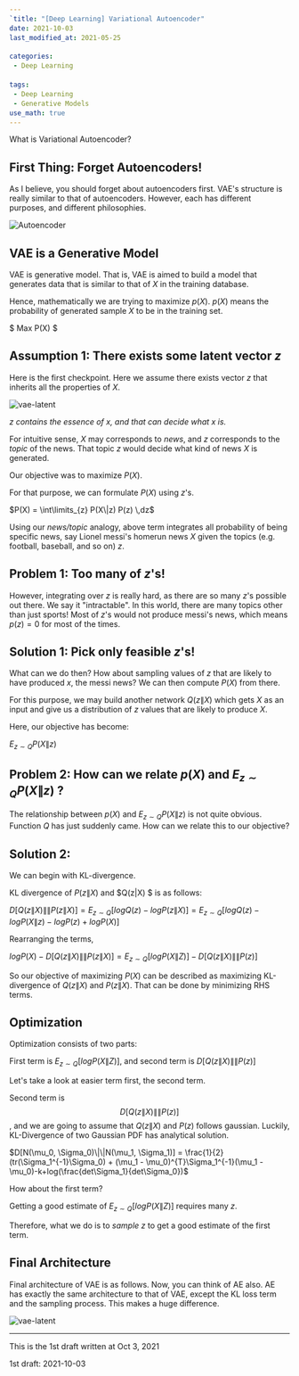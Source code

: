 ```yaml
---
`title: "[Deep Learning] Variational Autoencoder"
date: 2021-10-03
last_modified_at: 2021-05-25

categories:
 - Deep Learning 

tags:
 - Deep Learning
 - Generative Models 
use_math: true
---
```




What is Variational Autoencoder?



## First Thing: Forget Autoencoders!

As I believe, you should forget about autoencoders first. VAE's structure is really similar to that of autoencoders. However, each has different purposes, and different philosophies.

 ![Autoencoder](..\..\assets\images\AE_VAE\AE_FULL.png)



## VAE is a Generative Model

VAE is generative model. That is, VAE is aimed to build a model that generates data that is similar to that of $X$ in the training database. 

Hence, mathematically we are trying to maximize $p(X)$. $p(X)$ means the probability of generated sample $X$ to be in the training set.

$ Max P(X) $

## Assumption 1: There exists some latent vector $z$

Here is the first checkpoint.  Here we assume there exists vector $z$ that inherits all the properties of $X$. 

![vae-latent](..\..\assets\images\AE_VAE\VAE_latent.png)

*$z$ contains the essence of $x$, and that can decide what x is.*

For intuitive sense, $X$ may corresponds to *news*, and $z$ corresponds to the *topic* of the news. That topic $z$ would decide what kind of news $X$ is generated. 

Our objective was to maximize $P(X)$.

For that purpose, we can formulate $P(X)$ using $z$'s.

$P(X) = \int\limits_{z} P(X\|z) P(z) \,dz$



Using our *news/topic* analogy, above term integrates all probability of being specific news, say Lionel messi's homerun news $X$ given the topics (e.g. football, baseball, and so on) $z$.



## Problem 1: Too many of $z$'s!

However, integrating over $z$ is really hard, as there are so many $z$'s possible out there. We say it "intractable". In this world, there are many topics other than just sports! Most of $z$'s would not produce messi's news, which means $p(z) = 0$ for most of the times.



## Solution 1: Pick only feasible $z$'s!

What can we do then?  How about sampling values of $z$ that are likely to have produced $x$, the messi news? We can then compute $P(X)$ from there.

For this purpose, we may build another network $Q(z\|X)$ which gets $X$ as an input and give us a distribution of $z$ values that are likely to produce $X$.

Here, our objective has become:

$E_{z \sim Q} {P(X\|z)}$




## Problem 2: How can we relate $p(X)$ and $E_{z \sim Q} {P(X\|z)}$ ?

The relationship between $p(X)$ and $E_{z \sim Q} {P(X\|z)}$ is not quite obvious. Function $Q$ has just suddenly came. How can we relate this to our objective?



## Solution 2: 

We can begin with KL-divergence.

KL divergence of $P(z\|X)$ and $Q(z\|X) $ is as follows:

$D[Q(z\|X) \|\| P(z\|X)] = E_{z \sim Q}[log Q(z) - logP(z\|X)] = E_{z \sim Q}[log Q(z) - logP(X\|z) - logP(z) + logP(X)]$

Rearranging the terms,

$logP(X) - D[Q(z\|X) \|\| P(z\|X)] = E_{z \sim Q}[log P(X\|Z)] - D[Q(z\|X) \|\| P(z)]$

So our objective of maximizing $P(X)$ can be described as maximizing KL-divergence of $Q(z\|X)$ and $P(z\|X)$. That can be done by minimizing RHS terms.



## Optimization

Optimization consists of two parts:

First term is $E_{z \sim Q}[log P(X\|Z)]$, and second term is  $D[Q(z\|X) \|\| P(z)]$



Let's take a look at easier term first, the second term.

Second term is  $$ D[Q(z\|X) \|\| P(z)] $$, and we are going to assume that $Q(z\|X)$ and $P(z)$ follows gaussian. Luckily, KL-Divergence of two Gaussian PDF has analytical solution.

$D[N(\mu_0, \Sigma_0)\|\|N(\mu_1, \Sigma_1)] = \frac{1}{2}(tr(\Sigma_1^{-1}\Sigma_0) + (\mu_1 - \mu_0)^{T}\Sigma_1^{-1}(\mu_1 - \mu_0)-k+log(\frac{det\Sigma_1}{det\Sigma_0})$

How about the first term?

Getting a good estimate of $E_{z \sim Q}[log P(X\|Z)]$ requires many $z$. 

Therefore, what we do is to *sample* $z$ to get a good estimate of the first term.  



## Final Architecture

Final architecture of VAE is as follows. Now, you can think of AE also. AE has exactly the same architecture to that of VAE, except the KL loss term and the sampling process. This makes a huge difference. 

![vae-latent](..\..\assets\images\AE_VAE\VAE_arch.png)

---

This is the 1st draft written at Oct 3, 2021

1st draft: 2021-10-03
